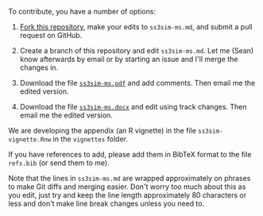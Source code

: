 To contribute, you have a number of options:

1. [Fork this repository](https://help.github.com/articles/fork-a-repo), make
   your edits to `ss3sim-ms.md`, and submit a pull request on GitHub.

2. Create a branch of this repository and edit `ss3sim-ms.md`. Let me (Sean)
   know afterwards by email or by starting an issue and I'll merge the changes
   in.

3. Download the file
   [`ss3sim-ms.pdf`](https://dl.dropboxusercontent.com/u/254940/ss3sim-ms.pdf)
   and add comments. Then email me the edited version.

3. Download the file
   [`ss3sim-ms.docx`](https://dl.dropboxusercontent.com/u/254940/ss3sim-ms.docx)
   and edit using track changes. Then email me the edited version.

We are developing the appendix (an R vignette) in the file
`ss3sim-vignette.Rnw` in the `vignettes` folder.

If you have references to add, please add them in BibTeX format to the file
`refs.bib` (or send them to me).

Note that the lines in `ss3sim-ms.md` are wrapped approximately on phrases to make Git
diffs and merging easier. Don't worry too much about this as you edit, just try
and keep the line length approximately 80 characters or less and don't make
line break changes unless you need to.
